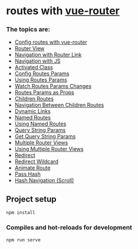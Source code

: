 # routes with [vue-router](https://v3.router.vuejs.org/)

### The topics are:

* [Config routes with vue-router](https://github.com/robsonoduarte/learn-vue/blob/1c6916113dcc49e91a879474ad687a69b38d60e0/vuejs-2-curse/routes/src/router.js#L11)
* [Router View](https://github.com/robsonoduarte/learn-vue/blob/1c6916113dcc49e91a879474ad687a69b38d60e0/vuejs-2-curse/routes/src/App.vue#L5)
* [Navigation with Router Link](https://github.com/robsonoduarte/learn-vue/blob/1c6916113dcc49e91a879474ad687a69b38d60e0/vuejs-2-curse/routes/src/components/template/Menu.vue#L4)
* [Navigation with JS](https://github.com/robsonoduarte/learn-vue/blob/1c6916113dcc49e91a879474ad687a69b38d60e0/vuejs-2-curse/routes/src/components/user/User.vue#L15)
* [Activated Class](https://github.com/robsonoduarte/learn-vue/blob/1c6916113dcc49e91a879474ad687a69b38d60e0/vuejs-2-curse/routes/src/components/template/Menu.vue#L5)
* [Config Routes Params](https://github.com/robsonoduarte/learn-vue/blob/1c6916113dcc49e91a879474ad687a69b38d60e0/vuejs-2-curse/routes/src/router.js#L24-L25)
* [Using Routes Params](https://github.com/robsonoduarte/learn-vue/blob/1c6916113dcc49e91a879474ad687a69b38d60e0/vuejs-2-curse/routes/src/components/user/UserDetail.vue#L15)
* [Watch Routes Params Changes](https://github.com/robsonoduarte/learn-vue/blob/1c6916113dcc49e91a879474ad687a69b38d60e0/vuejs-2-curse/routes/src/components/user/UserDetail.vue#L18-L21)
* [Routes Params as Props](https://github.com/robsonoduarte/learn-vue/blob/1c6916113dcc49e91a879474ad687a69b38d60e0/vuejs-2-curse/routes/src/components/user/UserDetail.vue#L12)
* [Children Routes](https://github.com/robsonoduarte/learn-vue/blob/1c6916113dcc49e91a879474ad687a69b38d60e0/vuejs-2-curse/routes/src/router.js#L22)
* [Navigation Between Children Routes](https://github.com/robsonoduarte/learn-vue/blob/1c6916113dcc49e91a879474ad687a69b38d60e0/vuejs-2-curse/routes/src/components/user/User.vue#L5)
* [Dynamic Links](https://github.com/robsonoduarte/learn-vue/blob/0c597384f330686297b936c2725e93303e5d692f/vuejs-2-curse/routes/src/components/user/UserDetail.vue#L6)
* [Named Routes](https://github.com/robsonoduarte/learn-vue/blob/0c597384f330686297b936c2725e93303e5d692f/vuejs-2-curse/routes/src/router.js#L34)
* [Using Named Routes](https://github.com/robsonoduarte/learn-vue/blob/0c597384f330686297b936c2725e93303e5d692f/vuejs-2-curse/routes/src/components/user/UserDetail.vue#L7)
* [Query String Params](https://github.com/robsonoduarte/learn-vue/blob/0c597384f330686297b936c2725e93303e5d692f/vuejs-2-curse/routes/src/components/user/UserDetail.vue#L7)
* [Get Query String Params](https://github.com/robsonoduarte/learn-vue/blob/0c597384f330686297b936c2725e93303e5d692f/vuejs-2-curse/routes/src/components/user/UserEdit.vue#L5-L6)
* [Multiple Router Views](https://github.com/robsonoduarte/learn-vue/blob/0c597384f330686297b936c2725e93303e5d692f/vuejs-2-curse/routes/src/router.js#L18-L20)
* [Using Multiple Router Views](https://github.com/robsonoduarte/learn-vue/blob/0c597384f330686297b936c2725e93303e5d692f/vuejs-2-curse/routes/src/App.vue#L4)
* [Redirect]()
* [Redirect Wildcard]()
* [Animate Route]()
* [Pass Hash]()
* [Hash Navigation (Scroll)]()


## Project setup
```
npm install
```

### Compiles and hot-reloads for development
```
npm run serve
```
